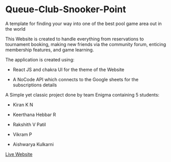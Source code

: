 # Queue-Club-Snooker-Point
A template for finding your way into one of the best pool game area out in the world

This Website is created to handle everything from reservations to tournament booking, making new friends via the community forum, enticing membership features, and game learning.

The application is created using:

* React JS and chakra UI for the theme of the Website

* A NoCode API which connects to the Google sheets for the subscriptions details

A Simple yet classic project done by team Enigma containing 5 students:

* Kiran K N

* Keerthana Hebbar R

* Rakshith V Patil

* Vikram P

* Aishwarya Kulkarni

[Live Website]((https://rakshith-v-patil.github.io/)https://rakshith-v-patil.github.io/)
